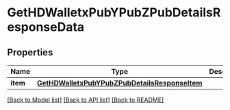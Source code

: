 # GetHDWalletxPubYPubZPubDetailsResponseData


## Properties
Name | Type | Description | Notes
------------ | ------------- | ------------- | -------------
**item** | [**GetHDWalletxPubYPubZPubDetailsResponseItem**](GetHDWalletxPubYPubZPubDetailsResponseItem.md) |  | 

[[Back to Model list]](../README.md#documentation-for-models) [[Back to API list]](../README.md#documentation-for-api-endpoints) [[Back to README]](../README.md)


